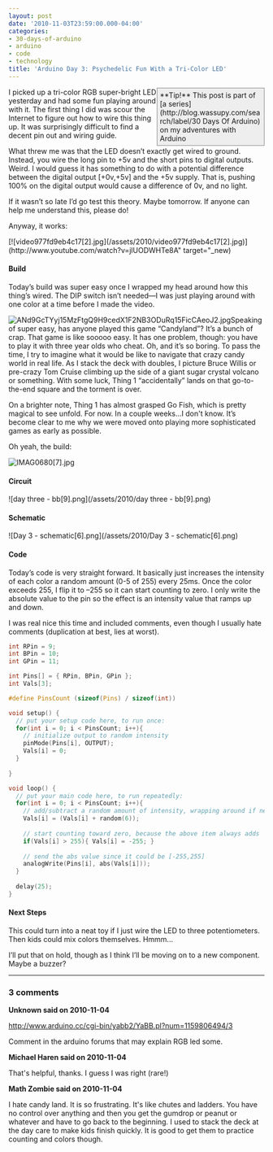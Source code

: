 ```yaml
---
layout: post
date: '2010-11-03T23:59:00.000-04:00'
categories:
- 30-days-of-arduino
- arduino
- code
- technology
title: 'Arduino Day 3: Psychedelic Fun With a Tri-Color LED'
---
```


<div style="border-bottom: #888 1px solid; border-left: #888 1px solid; padding-bottom: 5px; background-color: #eee; margin: 0px auto; padding-left: 5px; width: 200px; padding-right: 5px; float: right; border-top: #888 1px solid; border-right: #888 1px solid; padding-top: 5px;">**Tip!** This post is part of [a series](http://blog.wassupy.com/search/label/30 Days Of Arduino) on my adventures with Arduino</div>

I picked up a tri-color RGB super-bright LED yesterday and had some fun playing around with it. The first thing I did was scour the Internet to figure out how to wire this thing up. It was surprisingly difficult to find a decent pin out and wiring guide. 

What threw me was that the LED doesn’t exactly get wired to ground. Instead, you wire the long pin to +5v and the short pins to digital outputs. Weird. I would guess it has something to do with a potential difference between the digital output [+0v,+5v] and the +5v supply. That is, pushing 100% on the digital output would cause a difference of 0v, and no light. 

If it wasn’t so late I’d go test this theory. Maybe tomorrow. If anyone can help me understand this, please do! 

Anyway, it works:  <div class="wlWriterEditableSmartContent" id="scid:5737277B-5D6D-4f48-ABFC-DD9C333F4C5D:9cfb83d2-86dd-4511-ac53-3c439f52af6a" style="padding-bottom: 0px; padding-left: 0px; width: 640px; padding-right: 0px; display: block; float: none; margin-left: auto; margin-right: auto; padding-top: 0px;">
<div id="acb20350-5e34-403a-874f-d196e1d817c8" style="margin: 0px; padding: 0px; display: inline;">
<div>[![video977fd9eb4c17[2].jpg](/assets/2010/video977fd9eb4c17[2].jpg)](http://www.youtube.com/watch?v=jlUODWHTe8A" target="_new)</div></div></div>  <h4>Build</h4>

Today’s build was super easy once I wrapped my head around how this thing’s wired. The DIP switch isn’t needed—I was just playing around with one color at a time before I made the video.

![ANd9GcTYyj15MzFtgQ9H9cedX1F2NB3ODuRq15FicCAeoJ2.jpg](/assets/2010/ANd9GcTYyj15MzFtgQ9H9cedX1F2NB3ODuRq15FicCAeoJ2.jpg)Speaking of super easy, has anyone played this game “Candyland”? It’s a bunch of crap. That game is like sooooo easy. It has one problem, though: you have to play it with three year olds who cheat. Oh, and it’s so boring. To pass the time, I try to imagine what it would be like to navigate that crazy candy world in real life. As I stack the deck with doubles, I picture Bruce Willis or pre-crazy Tom Cruise climbing up the side of a giant sugar crystal volcano or something. With some luck, Thing 1 “accidentally” lands on that go-to-the-end square and the torment is over.

On a brighter note, Thing 1 has almost grasped Go Fish, which is pretty magical to see unfold. For now. In a couple weeks...I don't know. It’s become clear to me why we were moved onto playing more sophisticated games as early as possible.

Oh yeah, the build:

![IMAG0680[7].jpg](/assets/2010/IMAG0680[7].jpg)  <h4>Circuit</h4>

![day three - bb[9].png](/assets/2010/day three - bb[9].png)  <h4>Schematic</h4>

![Day 3 - schematic[6].png](/assets/2010/Day 3 - schematic[6].png)  <h4>Code</h4>

Today’s code is very straight forward. It basically just increases the intensity of each color a random amount (0-5 of 255) every 25ms. Once the color exceeds 255, I flip it to –255 so it can start counting to zero. I only write the absolute value to the pin so the effect is an intensity value that ramps up and down.

I was real nice this time and included comments, even though I usually hate comments (duplication at best, lies at worst).
```c
int RPin = 9;
int BPin = 10;
int GPin = 11;

int Pins[] = { RPin, BPin, GPin };
int Vals[3];

#define PinsCount (sizeof(Pins) / sizeof(int))

void setup() {
  // put your setup code here, to run once:
  for(int i = 0; i < PinsCount; i++){
    // initialize output to random intensity
    pinMode(Pins[i], OUTPUT); 
    Vals[i] = 0;
  }
  
}

void loop() {
  // put your main code here, to run repeatedly: 
  for(int i = 0; i < PinsCount; i++){
    // add/subtract a random amount of intensity, wrapping around if necessary
    Vals[i] = (Vals[i] + random(6));
    
    // start counting toward zero, because the above item always adds
    if(Vals[i] > 255){ Vals[i] = -255; }
    
    // send the abs value since it could be [-255,255]
    analogWrite(Pins[i], abs(Vals[i]));
  }
  
  delay(25);
}
```



<h4>Next Steps</h4>


This could turn into a neat toy if I just wire the LED to three potentiometers. Then kids could mix colors themselves. Hmmm...


I’ll put that on hold, though as I think I’ll be moving on to a new component. Maybe a buzzer?

---

### 3 comments

**Unknown said on 2010-11-04**

http://www.arduino.cc/cgi-bin/yabb2/YaBB.pl?num=1159806494/3

Comment in the arduino forums that may explain RGB led some.

**Michael Haren said on 2010-11-04**

That's helpful, thanks. I guess I was right (rare!)

**Math Zombie said on 2010-11-04**

I hate candy land. It is so frustrating. It's like chutes and ladders. You have no control over anything and then you get the gumdrop or peanut or whatever and have to go back to the beginning. I used to stack the deck at the day care to make kids finish quickly. It is good to get them to practice counting and colors though.

